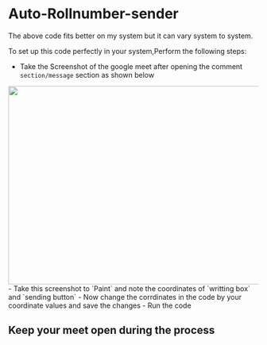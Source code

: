 # Auto-Rollnumber-sender

The above code fits better on my system but it can vary system to system.

To set up this code perfectly in your system,Perform the following steps:

- Take the Screenshot of the google meet after opening the comment `section/message` section as shown below

<img src="https://github.com/riyatripathi/Auto-Rollnumber-sender/raw/main/screenshot.bmp" width="600" height="400">
- Take this screenshot to `Paint` and note the coordinates of `writting box` and `sending button`
- Now change the corrdinates in the code by your coordinate values and save the changes
- Run the code

## Keep your meet open during the process
